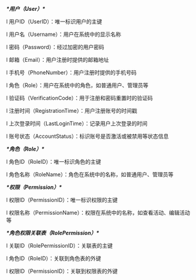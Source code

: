 ***\*用户（User）\****

l 用户ID（UserID）：唯一标识用户的主键

l 用户名（Username）：用户在系统中的显示名称

l 密码（Password）：经过加密的用户密码

l 邮箱（Email）：用户注册时提供的邮箱地址

l 手机号（PhoneNumber）：用户注册时提供的手机号码

l 角色（Role）：用户在系统中的角色，如普通用户、管理员等

l 验证码（VerificationCode）：用于注册和密码重置时的验证码

l 注册时间（RegistrationTime）：用户注册账号的时间戳

l 上次登录时间（LastLoginTime）：记录用户上次登录的时间

l 账号状态（AccountStatus）：标识账号是否激活或被禁用等状态信息

***\*角色（Role）\****

l 角色ID（RoleID）：唯一标识角色的主键

l 角色名称（RoleName）：角色在系统中的名称，如普通用户、管理员等

***\*权限（Permission）\****

l 权限ID（PermissionID）：唯一标识权限的主键

l 权限名称（PermissionName）：权限在系统中的名称，如查看活动、编辑活动等

***\*角色权限关联表（RolePermission）\****

l 关联ID（RolePermissionID）：关联表的主键

l 角色ID（RoleID）：关联到角色表的外键

l 权限ID（PermissionID）：关联到权限表的外键